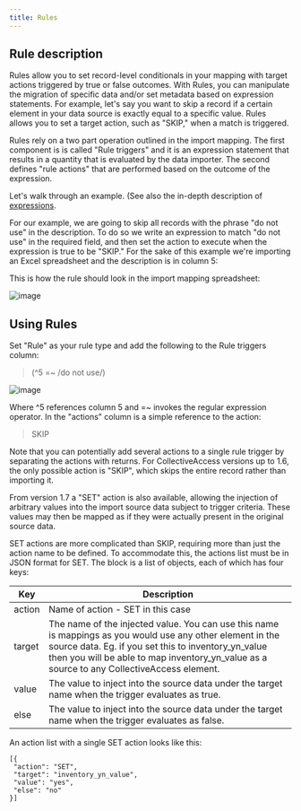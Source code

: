```yaml
---
title: Rules
---
```


## Rule description

Rules allow you to set record-level conditionals in your mapping with
target actions triggered by true or false outcomes. With Rules, you can
manipulate the migration of specific data and/or set metadata based on
expression statements. For example, let\'s say you want to skip a record
if a certain element in your data source is exactly equal to a specific
value. Rules allows you to set a target action, such as \"SKIP,\" when a
match is triggered.

Rules rely on a two part operation outlined in the import mapping. The
first component is is called \"Rule triggers\" and it is an expression
statement that results in a quantity that is evaluated by the data
importer. The second defines \"rule actions\" that are performed based
on the outcome of the expression.

Let's walk through an example. (See also the in-depth description of
[expressions](../../reporting/expressions).

For our example, we are going to skip all records with the phrase \"do
not use\" in the description. To do so we write an expression to match
\"do not use\" in the required field, and then set the action to execute
when the expression is true to be \"SKIP.\" For the sake of this example
we\'re importing an Excel spreadsheet and the description is in column
5:

This is how the rule should look in the import mapping spreadsheet:

![image](/providence/img/rules_1.png)

## Using Rules

Set \"Rule\" as your rule type and add the following to the Rule
triggers column:

> (\^5 =\~ /do not use/)

![image](/providence/img/rule_types_triggers.png)

Where \^5 references column 5 and =\~ invokes the regular expression
operator. In the \"actions\" column is a simple reference to the action:

> SKIP

Note that you can potentially add several actions to a single rule
trigger by separating the actions with returns. For CollectiveAccess
versions up to 1.6, the only possible action is \"SKIP\", which skips
the entire record rather than importing it.

From version 1.7 a \"SET\" action is also available, allowing the
injection of arbitrary values into the import source data subject to
trigger criteria. These values may then be mapped as if they were
actually present in the original source data.

SET actions are more complicated than SKIP, requiring more than just the
action name to be defined. To accommodate this, the actions list must be
in JSON format for SET. The block is a list of objects, each of which
has four keys:

|Key    |Description                                                            |
|-------|-----------------------------------------------------------------------|
|action |Name of action - SET in this case                                      |
|target |The name of the injected value. You can use this name is mappings as you would use any other element in the source data. Eg. if you set this to inventory_yn_value then you will be able to map inventory_yn_value as a source to any CollectiveAccess element.|
|value  |The value to inject into the source data under the target name when the trigger evaluates as true.|
|else   |  The value to inject into the source data under the target name when the trigger evaluates as false.|

An action list with a single SET action looks like this:

``` text
[{
 "action": "SET",
 "target": "inventory_yn_value",
 "value": "yes",
 "else": "no"
}]
```
